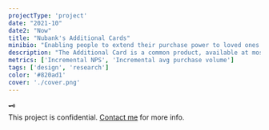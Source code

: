 ```yaml
---
projectType: 'project'
date: "2021-10"
date2: "Now"
title: "Nubank's Additional Cards"
minibio: "Enabling people to extend their purchase power to loved ones."
description: "The Additional Card is a common product, available at most banks, that lets users extend their purchase power to others. More than simply an extra physical credit card that lets someone purchase on your behalf, it's one of the main ways many people use to share their financial lives with spouses, parents, children, etc."
metrics: ['Incremental NPS', 'Incremental avg purchase volume']
tags: ['design', 'research']
color: '#820ad1'
cover: './cover.png'
---
```


<div class="tc silver mv7">
    <div class="f1">
        🗝
    </div>
    <div>
        This project is confidential. <a href="mailto:cristiano.dalbem@gmail.com">Contact me</a> for more info.
    </div>
</div>